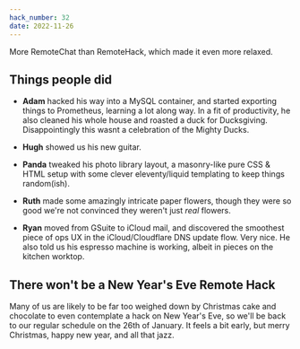 ```yaml
---
hack_number: 32
date: 2022-11-26
---
```


More RemoteChat than RemoteHack, which made it even more relaxed.

## Things people did

- **Adam** hacked his way into a MySQL container, and started exporting things to Prometheus, learning a lot along way. In a fit of productivity, he also cleaned his whole house and roasted a duck for Ducksgiving. Disappointingly this wasnt a celebration of the Mighty Ducks.

- **Hugh** showed us his new guitar.

- **Panda** tweaked his photo library layout, a masonry-like pure CSS & HTML setup with some clever eleventy/liquid templating to keep things random(ish).

- **Ruth** made some amazingly intricate paper flowers, though they were so good we're not convinced they weren't just _real_ flowers.

- **Ryan** moved from GSuite to iCloud mail, and discovered the smoothest piece of ops UX in the iCloud/Cloudflare DNS update flow. Very nice. He also told us his espresso machine is working, albeit in pieces on the kitchen worktop.

## There won't be a New Year's Eve Remote Hack

Many of us are likely to be far too weighed down by Christmas cake and chocolate to even contemplate a hack on New Year's Eve, so we'll be back to our regular schedule on the 26th of January. It feels a bit early, but merry Christmas, happy new year, and all that jazz.
